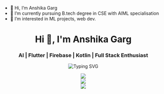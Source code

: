 - 👋 Hi, I’m Anshika Garg
- 🌱 I’m currently pursuing B.tech degree in CSE with AIML specialisation
-  👀 I’m interested in ML projects, web dev.

<h1 align="center">Hi 👋, I'm Anshika Garg</h1>
<h3 align="center"> AI | Flutter | Firebase | Kotlin | Full Stack Enthusiast</h3>

<p align="center">
  <img src="https://readme-typing-svg.demolab.com?font=Fira+Code&duration=3000&pause=1000&color=F75C00&center=true&vCenter=true&multiline=true&width=435&lines=SStudent+%7C+Tech+Explorer+%7C+Content+Lead;Flutter+%7C+AI+%7C+Firebase+Dev;Building+AI-powered+products+with+impact" alt="Typing SVG" />
</p>

<p align="center">
  <img src="https://github-readme-stats.vercel.app/api/top-langs/?username=anshikagarg12&layout=compact&theme=gruvbox" />
  <br />
  <img src="https://github-readme-stats.vercel.app/api?username=anshikagarg12&show_icons=true&theme=gruvbox" />
  <br />
  <img src="https://github-readme-streak-stats.herokuapp.com/?user=anshikagarg12&theme=gruvbox" />
</p>


<!--- 
- 💞️ I’m looking to collaborate on ...
- 📫 How to reach me ...
- 😄 Pronouns: ...
- ⚡ Fun fact: ...
--->


<!---
anshikagarg12/anshikagarg12 is a ✨ special ✨ repository because its `README.md` (this file) appears on your GitHub profile.
You can click the Preview link to take a look at your changes.
--->
